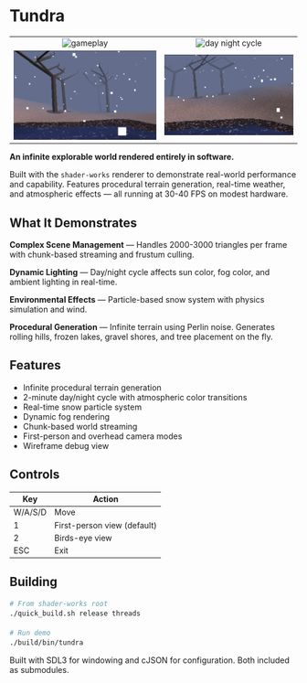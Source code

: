 # Tundra

| | |
|:-------------------------:|:-------------------------:
| ![gameplay](./screenshots/gameplay.gif) | ![day night cycle](./screenshots/day-night.gif)
| ![static scene](./screenshots/static-1.png) |![static scene](./screenshots/static-2.png)

**An infinite explorable world rendered entirely in software.**

Built with the `shader-works` renderer to demonstrate real-world performance and capability. Features procedural terrain generation, real-time weather, and atmospheric effects — all running at 30-40 FPS on modest hardware.

## What It Demonstrates

**Complex Scene Management** — Handles 2000-3000 triangles per frame with chunk-based streaming and frustum culling.

**Dynamic Lighting** — Day/night cycle affects sun color, fog color, and ambient lighting in real-time.

**Environmental Effects** — Particle-based snow system with physics simulation and wind.

**Procedural Generation** — Infinite terrain using Perlin noise. Generates rolling hills, frozen lakes, gravel shores, and tree placement on the fly.

## Features

- Infinite procedural terrain generation
- 2-minute day/night cycle with atmospheric color transitions
- Real-time snow particle system
- Dynamic fog rendering
- Chunk-based world streaming
- First-person and overhead camera modes
- Wireframe debug view

## Controls

| Key | Action |
|-----|--------|
| W/A/S/D | Move |
| 1 | First-person view (default) |
| 2 | Birds-eye view |
| ESC | Exit |

## Building

```bash
# From shader-works root
./quick_build.sh release threads

# Run demo
./build/bin/tundra
```

Built with SDL3 for windowing and cJSON for configuration. Both included as submodules.
